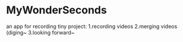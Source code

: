 # MyWonderSeconds
an app for recording
tiny project:
1.recording videos 
2.merging videos (diging~
3.looking forward~
